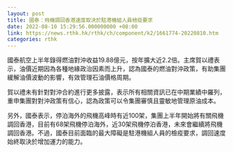 ```yaml
---
layout: post
title: 國泰：飛機調回香港速度取決於駐港機組人員檢疫要求
date: 2022-08-10 15:29:56.000000000 +08:00
link: https://news.rthk.hk/rthk/ch/component/k2/1661774-20220810.htm
categories: rthk
---
```


國泰航空上半年錄得燃油對沖收益19.88億元，按年擴大近2.2倍。主席賀以禮表示，油價近期因為各種地緣政治因素而上升，認為國泰的燃油對沖政策，有助集團緩解油價波動的影響，有效管理石油價格周期。

賀以禮未有針對對沖合約進行更多披露，表示所有相關資訊已在中期業績中羅列，重申集團對對沖政策有信心，認為政策可以令集團審慎且靈敏地管理原油成本。

另外，國泰表示，停泊海外的飛機高峰時有近100架，集團上半年開始將有關飛機調回香港，目前有68架飛機停泊海外，近30架飛機停泊香港，未來會繼續將飛機調回香港。不過，國泰目前面臨的最大障礙是駐港機組人員的檢疫要求，調回速度始終取決於增加運力的能力。

